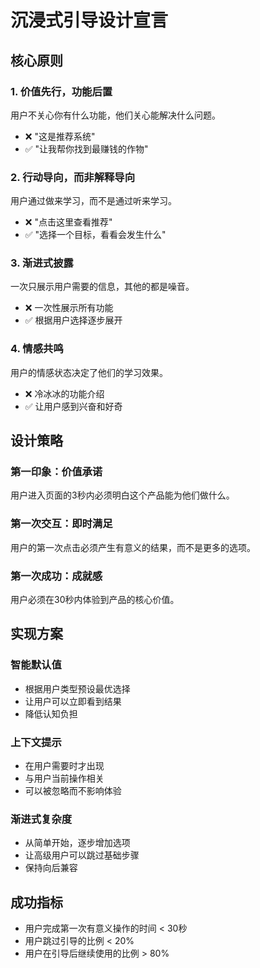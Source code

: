 # 沉浸式引导设计宣言

## 核心原则

### 1. 价值先行，功能后置
用户不关心你有什么功能，他们关心能解决什么问题。
- ❌ "这是推荐系统"
- ✅ "让我帮你找到最赚钱的作物"

### 2. 行动导向，而非解释导向
用户通过做来学习，而不是通过听来学习。
- ❌ "点击这里查看推荐"
- ✅ "选择一个目标，看看会发生什么"

### 3. 渐进式披露
一次只展示用户需要的信息，其他的都是噪音。
- ❌ 一次性展示所有功能
- ✅ 根据用户选择逐步展开

### 4. 情感共鸣
用户的情感状态决定了他们的学习效果。
- ❌ 冷冰冰的功能介绍
- ✅ 让用户感到兴奋和好奇

## 设计策略

### 第一印象：价值承诺
用户进入页面的3秒内必须明白这个产品能为他们做什么。

### 第一次交互：即时满足
用户的第一次点击必须产生有意义的结果，而不是更多的选项。

### 第一次成功：成就感
用户必须在30秒内体验到产品的核心价值。

## 实现方案

### 智能默认值
- 根据用户类型预设最优选择
- 让用户可以立即看到结果
- 降低认知负担

### 上下文提示
- 在用户需要时才出现
- 与用户当前操作相关
- 可以被忽略而不影响体验

### 渐进式复杂度
- 从简单开始，逐步增加选项
- 让高级用户可以跳过基础步骤
- 保持向后兼容

## 成功指标

- 用户完成第一次有意义操作的时间 < 30秒
- 用户跳过引导的比例 < 20%
- 用户在引导后继续使用的比例 > 80%